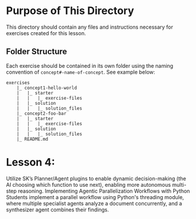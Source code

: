 # Purpose of This Directory

This directory should contain any files and instructions necessary for exercises created for this lesson.

## Folder Structure

Each exercise should be contained in its own folder using the naming convention of `concept#-name-of-concept`. See example below:

```
exercises
    |_ concept1-hello-world
    |   |_ starter
    |   |   |_ exercise-files
    |   |_ solution
    |   |   |_ solution_files
    |_ concept2-foo-bar
    |   |_ starter
    |   |   |_ exercise-files
    |   |_ solution
    |   |   |_ solution_files
    |_ README.md
```

# Lesson 4:

Utilize SK’s Planner/Agent plugins to enable dynamic decision-making (the AI choosing which function to use next), enabling more autonomous multi-step reasoning.
Implementing Agentic Parallelization Workflows with Python
Students implement a parallel workflow using Python's threading module, where multiple specialist agents analyze a document concurrently, and a synthesizer agent combines their findings.